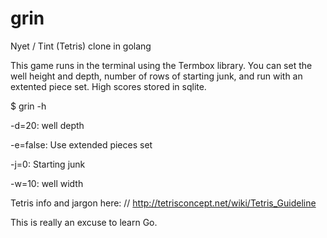 grin
====

Nyet / Tint (Tetris) clone in golang

This game runs in the terminal using the Termbox library.  You can set the well
height and depth, number of rows of starting junk, and run with an extented 
piece set.  High scores stored in sqlite.

$ grin -h

  -d=20: well depth

  -e=false: Use extended pieces set

  -j=0: Starting junk

  -w=10: well width

Tetris info and jargon here: // http://tetrisconcept.net/wiki/Tetris_Guideline

This is really an excuse to learn Go.
